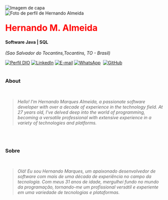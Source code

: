 <img align="center" padding="0" alt="Imagem de capa" src="https://media.licdn.com/dms/image/D4D16AQEuD84GfPx_SA/profile-displaybackgroundimage-shrink_200_800/0/1678817093414?e=2147483647&v=beta&t=SH_3VXl2uMap8mAKezRr5dcdwNhkwxsHAYY_v-EpwBQ">
<br >
<img align="left" padding="20px" alt="Foto de perfil de Hernando Almeida" src="https://media.licdn.com/dms/image/D4E03AQFRyM0K23WmFA/profile-displayphoto-shrink_200_200/0/1680011433129?e=2147483647&v=beta&t=EkLhNrwpyC3SoW6WD387YXsOasxlJjeEXDS9kX7RZUQ">
<h1> 
  <a href="www.linkedin.com/in/hernando-marques-ab2673256" style="color: #f00 !important; text-decoration: none; color: inherit;">
    <span>Hernando M. Almeida</span>
  </a>
</h1>

#### Software Java | SQL
<i>(Sao Salvador do Tocantins,Tocantins, TO - Brasil)</i>

[![Perfil DIO](https://img.shields.io/badge/-Meu%20Perfil%20na%20DIO-0077B5?style=for-the-badge&logo=gitbook&logoColor=white)](https://www.dio.me/)
[![LinkedIn](https://img.shields.io/badge/linkedin-%230077B5.svg?style=for-the-badge&logo=linkedin&logoColor=white)](https://www.linkedin.com/)
[![E-mail](https://img.shields.io/badge/-Email-0077B5?style=for-the-badge&logo=microsoft-outlook&logoColor=white)](mailto:test@mail.com)
[![WhatsApp](https://img.shields.io/badge/WhatsApp-0077B5?style=for-the-badge&logo=whatsapp&logoColor=white)](https://wa.me)  
[![GitHub](https://img.shields.io/badge/GitHub-0077B5?style=for-the-badge&logo=github&logoColor=white)](https://github.com/)
<br />
<br />

### About 
<i>
<br />
  
> Hello! I'm Hernando Marques Almeida, a passionate software developer with over a decade of experience in the technology field. At 27 years old, I've delved deep into the world of programming, becoming a versatile professional with extensive experience in a variety of technologies and platforms.
<br />
<br />
</i>

###  Sobre
<i>
<br />

> Olá! Eu sou Hernando Marques, um apaixonado desenvolvedor de software com mais de uma década de experiência no campo da tecnologia. Com meus 31 anos de idade, mergulhei fundo no mundo da programação, tornando-me um profissional versátil e experiente em uma variedade de tecnologias e plataformas.
  

</i>


<br />
